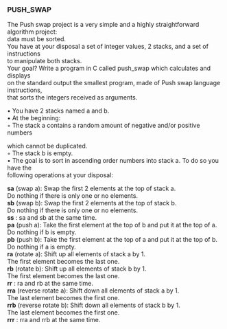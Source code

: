 
### PUSH_SWAP

The Push swap project is a very simple and a highly straightforward algorithm project:<br>
data must be sorted.<br>
You have at your disposal a set of integer values, 2 stacks, and a set of instructions<br>
to manipulate both stacks.<br>
Your goal? Write a program in C called push_swap which calculates and displays<br>
on the standard output the smallest program, made of Push swap language instructions,<br>
that sorts the integers received as arguments.<br>



• You have 2 stacks named a and b.<br>
• At the beginning:<br>
◦ The stack a contains a random amount of negative and/or positive numbers<br>

which cannot be duplicated.<br>
◦ The stack b is empty.<br>
• The goal is to sort in ascending order numbers into stack a. To do so you have the<br>
following operations at your disposal:<br>

**sa** (swap a): Swap the first 2 elements at the top of stack a.<br>
  Do nothing if there is only one or no elements.<br>
**sb** (swap b): Swap the first 2 elements at the top of stack b.<br>
  Do nothing if there is only one or no elements.<br>
**ss** : sa and sb at the same time.<br>
**pa** (push a): Take the first element at the top of b and put it at the top of a.<br>
  Do nothing if b is empty.<br>
**pb** (push b): Take the first element at the top of a and put it at the top of b.<br>
  Do nothing if a is empty.<br>
**ra** (rotate a): Shift up all elements of stack a by 1.<br>
  The first element becomes the last one.<br>
**rb** (rotate b): Shift up all elements of stack b by 1.<br>
  The first element becomes the last one.<br>
**rr** : ra and rb at the same time.<br>
**rra** (reverse rotate a): Shift down all elements of stack a by 1.<br>
  The last element becomes the first one.<br>
**rrb** (reverse rotate b): Shift down all elements of stack b by 1.<br>
  The last element becomes the first one.<br>
**rrr** : rra and rrb at the same time.<br>
